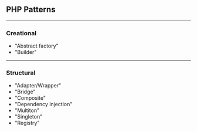 ## PHP Patterns

-----
### Creational

- "Abstract factory"
- "Builder"

-----
### Structural

- "Adapter/Wrapper"
- "Bridge"
- "Composite"
- "Dependency injection"
- "Multiton"
- "Singleton"
- "Registry"
